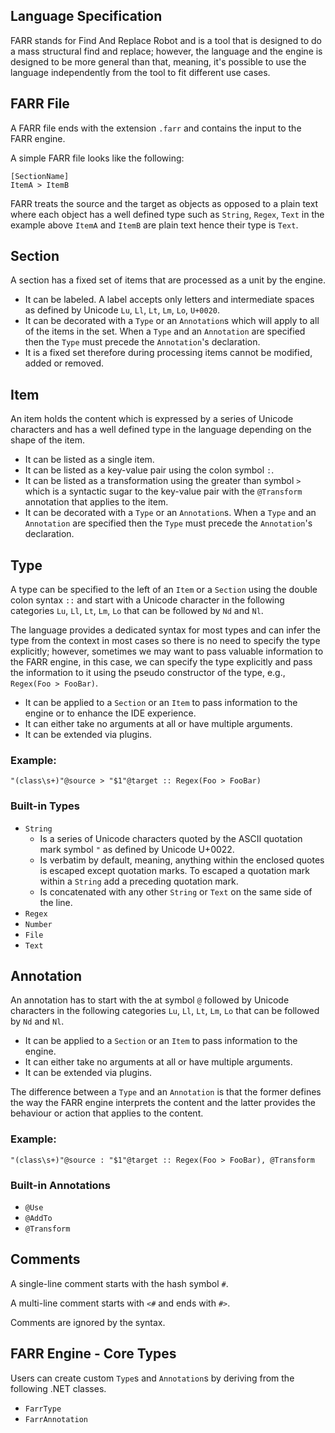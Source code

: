 Language Specification
----------------------

FARR stands for Find And Replace Robot
and is a tool that is designed to do a mass structural find and replace;
however, the language and the engine is designed to be more general than that,
meaning, it's possible to use the language independently from the tool to fit different use cases.

## FARR File

A FARR file ends with the extension `.farr` and contains the input
to the FARR engine.

A simple FARR file looks like the following:
```
[SectionName]
ItemA > ItemB
```

FARR treats the source and the target as objects as opposed to a plain text
where each object has a well defined type such as `String`, `Regex`, `Text`
in the example above `ItemA` and `ItemB` are plain text hence their type is `Text`.

## Section

A section has a fixed set of items that are processed as a unit by the engine.

* It can be labeled. A label accepts only letters and intermediate spaces as defined by Unicode `Lu`, `Ll`, `Lt`, `Lm`, `Lo`, `U+0020`.
* It can be decorated with a `Type` or an `Annotation`s which will apply to all of the items in the set.
  When a `Type` and an `Annotation` are specified then the `Type` must precede the `Annotation`'s declaration.
* It is a fixed set therefore during processing items cannot be modified, added or removed.

## Item

An item holds the content which is expressed by a series of Unicode characters
and has a well defined type in the language depending on the shape of the item.

* It can be listed as a single item.
* It can be listed as a key-value pair using the colon symbol `:`.
* It can be listed as a transformation using the greater than symbol `>` which is a syntactic sugar to the key-value pair with the `@Transform` annotation that applies to the item.
* It can be decorated with a `Type` or an `Annotation`s.
  When a `Type` and an `Annotation` are specified then the `Type` must precede the `Annotation`'s declaration.

## Type

A type can be specified to the left of an `Item` or a `Section` using the double colon syntax `::`
and start with a Unicode character in the following categories `Lu`, `Ll`, `Lt`, `Lm`, `Lo`
that can be followed by `Nd` and `Nl`.

The language provides a dedicated syntax for most types
and can infer the type from the context in most cases so there is no need to specify the type explicitly;
however, sometimes we may want to pass valuable information to the FARR engine,
in this case, we can specify the type explicitly and pass the information to it 
using the pseudo constructor of the type, e.g., `Regex(Foo > FooBar)`.

* It can be applied to a `Section` or an `Item` to pass information to the engine or to enhance the IDE experience.
* It can either take no arguments at all or have multiple arguments.
* It can be extended via plugins.

### Example:

```
"(class\s+)"@source > "$1"@target :: Regex(Foo > FooBar)
```

### Built-in Types

* `String` 
  * Is a series of Unicode characters quoted by the ASCII quotation mark symbol `"` as defined by Unicode U+0022.
  * Is verbatim by default, meaning, anything within the enclosed quotes is escaped except quotation marks. 
    To escaped a quotation mark within a `String` add a preceding quotation mark.
  * Is concatenated with any other `String` or `Text` on the same side of the line.
* `Regex`
* `Number`
* `File`
* `Text`

## Annotation

An annotation has to start with the at symbol `@`
followed by Unicode characters in the following categories `Lu`, `Ll`, `Lt`, `Lm`, `Lo` that can be followed by `Nd` and `Nl`.

* It can be applied to a `Section` or an `Item` to pass information to the engine.
* It can either take no arguments at all or have multiple arguments.
* It can be extended via plugins.

The difference between a `Type` and an `Annotation` is that
the former defines the way the FARR engine interprets the content
and the latter provides the behaviour or action that applies to the content.

### Example:

```
"(class\s+)"@source : "$1"@target :: Regex(Foo > FooBar), @Transform
```

### Built-in Annotations

* `@Use`
* `@AddTo`
* `@Transform`

## Comments

A single-line comment starts with the hash symbol `#`.

A multi-line comment starts with `<#` and ends with `#>`.

Comments are ignored by the syntax.

## FARR Engine - Core Types

Users can create custom `Type`s and `Annotation`s by deriving from the following .NET classes.

* `FarrType`
* `FarrAnnotation`


